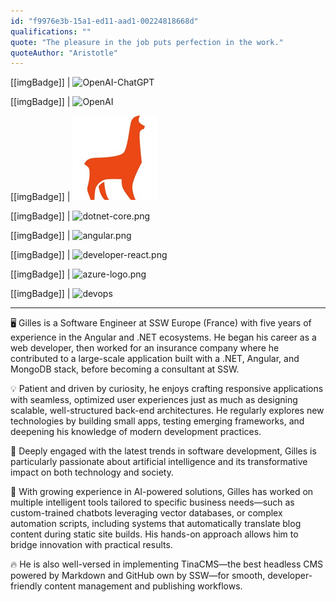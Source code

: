 ```yaml
---
id: "f9976e3b-15a1-ed11-aad1-00224818668d"
qualifications: ""
quote: "The pleasure in the job puts perfection in the work."
quoteAuthor: "Aristotle"
---
```


[[imgBadge]]
| ![OpenAI-ChatGPT](../badges/Developer-OpenAI-ChatGPT.png)

[[imgBadge]]
| ![OpenAI](../badges/Developer-OpenAI.png)

[[imgBadge]]
| ![developer-tinacms.png](../badges/Developer-TinaCMS.png)

[[imgBadge]]
| ![dotnet-core.png](../badges/Developer-dotnet-core.png)

[[imgBadge]]
| ![angular.png](../badges/Developer-angular.png)

[[imgBadge]]
| ![developer-react.png](../badges/Developer-react.png)

[[imgBadge]]
| ![azure-logo.png](../badges/Business-microsoft-azure.png)

[[imgBadge]]
| ![devops](../badges/Business-microsoft-azure-devops.png)

---

🖥️ Gilles is a Software Engineer at SSW Europe (France) with five years of experience in the Angular and .NET ecosystems. He began his career as a web developer, then worked for an insurance company where he contributed to a large-scale application built with a .NET, Angular, and MongoDB stack, before becoming a consultant at SSW.  

💡 Patient and driven by curiosity, he enjoys crafting responsive applications with seamless, optimized user experiences just as much as designing scalable, well-structured back-end architectures. He regularly explores new technologies by building small apps, testing emerging frameworks, and deepening his knowledge of modern development practices.

🚀 Deeply engaged with the latest trends in software development, Gilles is particularly passionate about artificial intelligence and its transformative impact on both technology and society.

🤖 With growing experience in AI-powered solutions, Gilles has worked on multiple intelligent tools tailored to specific business needs—such as custom-trained chatbots leveraging vector databases, or complex automation scripts, including systems that automatically translate blog content during static site builds. His hands-on approach allows him to bridge innovation with practical results.

🔥 He is also well-versed in implementing TinaCMS—the best headless CMS powered by Markdown and GitHub own by SSW—for smooth, developer-friendly content management and publishing workflows.
